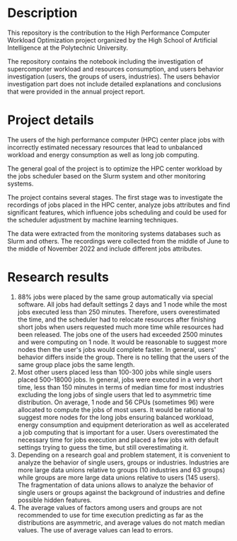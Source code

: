 # Description
This repository is the contribution to the High Performance Computer Workload Optimization project organized by the High School of Artificial Intelligence at the Polytechnic University. 

The repository contains the notebook including the investigation of supercomputer workload and resources consumption, and users behavior investigation (users, the groups of users, industries). The users behavior investigation part does not include detailed explanations and conclusions that were provided in the annual project report.
# Project details
The users of the high performance computer (HPC) center place jobs with incorrectly estimated necessary resources that lead to unbalanced workload and energy consumption as well as long job computing.

The general goal of the project is to optimize the HPC center workload by the jobs scheduler based on the Slurm system and other monitoring systems. 

The project contains several stages. The first stage was to investigate the recordings of jobs placed in the HPC center, analyze jobs attributes and find significant features, which influence jobs scheduling and could be used for the scheduler adjustment by machine learning techniques. 

The data were extracted from the monitoring systems databases such as Slurm and others. The recordings were collected from the middle of June to the middle of November 2022 and include different jobs attributes.
# Research results
1. 88% jobs were placed by the same group automatically via special software. All jobs had default settings 2 days and 1 node while the most jobs executed less than 250 minutes. Therefore, users overestimated the time, and the scheduler had to relocate resources after finishing short jobs when users requested much more time while resources had been released. The jobs one of the users had exceeded 2500 minutes and were computing on 1 node. It would be reasonable to suggest more nodes then the user's jobs would complete faster. In general, users' behavior differs inside the group. There is no telling that the users of the same group place jobs the same length.
2. Most other users placed less than 100-300 jobs while single users placed 500-18000 jobs. In general, jobs were executed in a very short time, less than 150 minutes in terms of median time for most industries excluding the long jobs of single users that led to asymmetric time distribution. On average, 1 node and 56 CPUs (sometimes 96) were allocated to compute the jobs of most users. It would be rational to suggest more nodes for the long jobs ensuring balanced workload, energy consumption and equipment deterioration as well as accelerated a job computing that is important for a user. Users overestimated the necessary time for jobs execution and placed a few jobs with default settings trying to guess the time, but still overestimating it.
3. Depending on a research goal and problem statement, it is convenient to analyze the behavior of single users, groups or industries. Industries are more large data unions relative to groups (10 industries and 63 groups) while groups are more large data unions relative to users (145 users). The fragmentation of data unions allows to analyze the behavior of single users or groups against the background of industries and define possible hidden features.
4. The average values of factors among users and groups are not recommended to use for time execution predicting as far as the distributions are asymmetric, and average values do not match median values. The use of average values can lead to errors.
